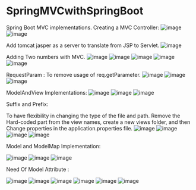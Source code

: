# SpringMVCwithSpringBoot
Spring Boot MVC implementations.
Creating a MVC Controller:
![image](https://github.com/pranjalisingh1201/SpringMVCwithSpringBoot/assets/75729195/86f18ec1-9bdb-452a-a755-c9eac3a99b8a)
![image](https://github.com/pranjalisingh1201/SpringMVCwithSpringBoot/assets/75729195/80879101-9c6b-4bd5-9747-ec253ebe6ed3)

Add tomcat jasper as a server to translate from JSP to Servlet.
![image](https://github.com/pranjalisingh1201/SpringMVCwithSpringBoot/assets/75729195/920737e7-1355-4ec0-a33f-09b0b1397d57)

Adding Two numbers with MVC.
![image](https://github.com/pranjalisingh1201/SpringMVCwithSpringBoot/assets/75729195/ec38eb58-bed7-44e9-82ab-2c79b05ef221)
![image](https://github.com/pranjalisingh1201/SpringMVCwithSpringBoot/assets/75729195/6dd5345e-6f27-4627-8b68-0e3c735d7cf5)
![image](https://github.com/pranjalisingh1201/SpringMVCwithSpringBoot/assets/75729195/147c619c-aca3-453e-8411-c2d83628586f)
![image](https://github.com/pranjalisingh1201/SpringMVCwithSpringBoot/assets/75729195/2236f74f-6c2c-451a-99ff-1378e4d92525)
![image](https://github.com/pranjalisingh1201/SpringMVCwithSpringBoot/assets/75729195/1545071b-4d6a-4af3-9c03-1bbbe9fc0d39)

RequestParam :
To remove usage of req.getParameter.
![image](https://github.com/pranjalisingh1201/SpringMVCwithSpringBoot/assets/75729195/47fadeab-8a49-4816-b5f0-7a6db1bc3100)
![image](https://github.com/pranjalisingh1201/SpringMVCwithSpringBoot/assets/75729195/1c9f0fee-b874-4e95-a93d-626fb22fdfee)
![image](https://github.com/pranjalisingh1201/SpringMVCwithSpringBoot/assets/75729195/ff9a330d-69de-43c9-ab96-09679df1321c)


ModelAndView Implementations:
![image](https://github.com/pranjalisingh1201/SpringMVCwithSpringBoot/assets/75729195/d42ade96-3f68-46d7-9f14-f38f6e017cd9)
![image](https://github.com/pranjalisingh1201/SpringMVCwithSpringBoot/assets/75729195/90402597-af16-4d12-aa9e-51965dd99f62)
![image](https://github.com/pranjalisingh1201/SpringMVCwithSpringBoot/assets/75729195/bf828345-d291-4c4c-a4c9-ac9b1712a896)


Suffix and Prefix:

To have flexibility in changing the type of the file and path.
Remove the Hard-coded part from the view names, create a new views folder, and then Change properties in the application.properties file.
![image](https://github.com/pranjalisingh1201/SpringMVCwithSpringBoot/assets/75729195/aabcf2ee-d517-4e47-a4b7-aff4ee96eafa)
![image](https://github.com/pranjalisingh1201/SpringMVCwithSpringBoot/assets/75729195/af8de0e1-dc2c-444d-9340-3ede1a4ce981)
![image](https://github.com/pranjalisingh1201/SpringMVCwithSpringBoot/assets/75729195/ba1f5e9e-b43b-4dbc-bf3a-c862b1e1c836)
![image](https://github.com/pranjalisingh1201/SpringMVCwithSpringBoot/assets/75729195/c7a9d45f-18a9-43d3-a0b5-20a4e51471d5)

Model and ModelMap Implementation:

![image](https://github.com/pranjalisingh1201/SpringMVCwithSpringBoot/assets/75729195/0a2aed6b-a543-4a12-81e4-33c5512cbc0f)
![image](https://github.com/pranjalisingh1201/SpringMVCwithSpringBoot/assets/75729195/24a8e969-a6df-4020-bfa7-472e48af1435)
![image](https://github.com/pranjalisingh1201/SpringMVCwithSpringBoot/assets/75729195/c9b6ef97-7214-4b9b-aedc-993ce664bda7)

Need Of Model Attribute :

![image](https://github.com/pranjalisingh1201/SpringMVCwithSpringBoot/assets/75729195/fd1af304-bde9-4591-b19e-d82f86239e7c)
![image](https://github.com/pranjalisingh1201/SpringMVCwithSpringBoot/assets/75729195/bf808f59-c50a-4cc1-be66-7370dbbfa2c9)
![image](https://github.com/pranjalisingh1201/SpringMVCwithSpringBoot/assets/75729195/e11b6704-7b2f-4451-a837-fde2ecf7fae9)
![image](https://github.com/pranjalisingh1201/SpringMVCwithSpringBoot/assets/75729195/a90d871f-b138-409b-b6eb-b9a8d995b0b6)
![image](https://github.com/pranjalisingh1201/SpringMVCwithSpringBoot/assets/75729195/2282441a-5cb3-4781-bd4e-33a8fd18210e)
![image](https://github.com/pranjalisingh1201/SpringMVCwithSpringBoot/assets/75729195/099fd0a9-e360-4f40-9c07-58919803d123)


